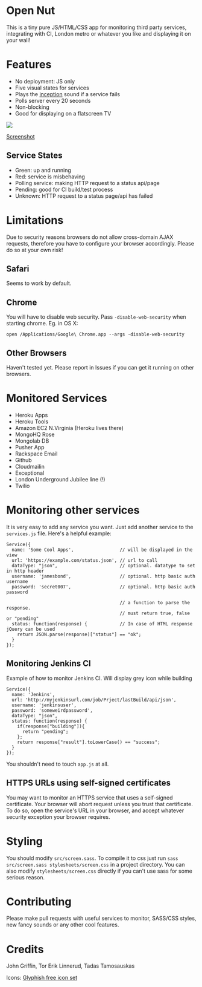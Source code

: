 Open Nut
=================

This is a tiny pure JS/HTML/CSS app for monitoring third party services, integrating with CI, London metro or whatever you like and displaying it on your wall!

Features
========

* No deployment: JS only
* Five visual states for services
* Plays the [inception](http://inception.davepedu.com/) sound if a service fails
* Polls server every 20 seconds
* Non-blocking
* Good for displaying on a flatscreen TV

<img src="http://i.imgur.com/4lKdJ6X.jpg?1"/>

[Screenshot](http://i.imgur.com/U8nTW.png?6291)

Service States
--------------

* Green: up and running
* Red: service is misbehaving
* Polling service: making HTTP request to a status api/page
* Pending: good for CI build/test process
* Unknown: HTTP request to a status page/api has failed

Limitations
==========

Due to security reasons browsers do not allow cross-domain AJAX requests, therefore you have to configure your browser accordingly. Please do so at your own risk!

Safari
------

Seems to work by default.

Chrome
------

You will have to disable web security. Pass `-disable-web-security` when starting chrome.
Eg. in OS X:

    open /Applications/Google\ Chrome.app --args -disable-web-security

Other Browsers
--------------

Haven't tested yet. Please report in Issues if you can get it running on other browsers.

Monitored Services
==================

* Heroku Apps
* Heroku Tools
* Amazon EC2 N.Virginia (Heroku lives there)
* MongoHQ Rose
* Mongolab DB
* Pusher App
* Rackspace Email
* Github
* Cloudmailin
* Exceptional
* London Underground Jubilee line (!)
* Twilio

Monitoring other services
=========================

It is very easy to add any service you want. Just add another service to the `services.js` file. Here's a helpful example:

    Service({
      name: 'Some Cool Apps',                 // will be displayed in the view
      url: 'https://example.com/status.json', // url to call
      dataType: "json",                       // optional. datatype to set in http header
      username: 'jamesbond',                  // optional. http basic auth username
      password: 'secret007',                  // optional. http basic auth password

                                              // a function to parse the response.
                                              // must return true, false or "pending"
      status: function(response) {            // In case of HTML response jQuery can be used
        return JSON.parse(response)["status"] == "ok";
      }
    });

Monitoring Jenkins CI
----------------------

Example of how to monitor Jenkins CI. Will display grey icon while building

    Service({
      name: 'Jenkins',
      url: 'http://myjenkinsurl.com/job/Prject/lastBuild/api/json',
      username: 'jenkinsuser',
      password: 'someweirdpassword',
      dataType: "json",
      status: function(response) {
        if(response["building"]){
          return "pending";
        };
        return response["result"].toLowerCase() == "success";
      }
    });

You shouldn't need to touch `app.js` at all.

HTTPS URLs using self-signed certificates
-----------------------------------------

You may want to monitor an HTTPS service that uses a self-signed certificate. Your
browser will abort request unless you trust that certificate. To do so, open the 
service's URL in your browser, and accept whatever security exception your browser
requires.

Styling
=======

You should modify `src/screen.sass`. To compile it to css just run `sass src/screen.sass stylesheets/screen.css` in a project directory. You can also modify `stylesheets/screen.css` directly if you can't use sass for some serious reason.

Contributing
============

Please make pull requests with useful services to monitor, SASS/CSS styles, new fancy sounds or any other cool features.

Credits
=======

John Griffin, Tor Erik Linnerud, Tadas Tamosauskas

Icons: [Glyphish free icon set](http://glyphish.com/)
